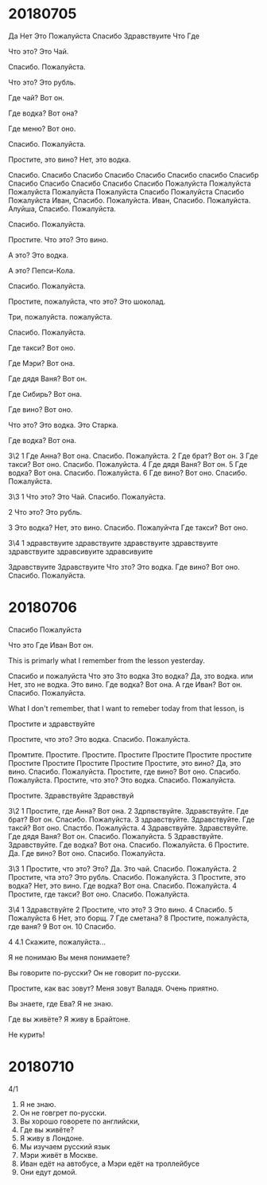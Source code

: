# 20180705
Да
Нет
Это
Пожалуйста
Спасибо
Здравствуите
Что
Где

Что это?
Это Чай.

Спасибо.
Пожалуйста.

Что это?
Это рубль.

Где чай?
Вот он.

Где водка?
Вот она?

Где меню?
Вот оно.

Спасибо.
Пожалуйста.

Простите, это вино?
Нет, это водка.

Спасибо.
Спасибо
Спасибо
Спасибо
Спасибо
Спасибо
спасибо
Спасибр
Спасибо
Спасибо
Спасибо
Спасибо
Спасибо
Пожалуйста
Пожалуйста
Пожалуйста
Пожалуйста
Пожалуйста
Спасибо
Пожалуйста
Спасибо
Пожалуйста
Иван, Спасибо.
Пожалуйста.
Иван, Спасибо.
Пожалуйста.
Алуйша, Спасибо.
Пожалуйста.

Спасибо.
Пожалуйста.

Простите. Что это?
Это вино.

А это?
Это водка.

А это?
Пепси-Кола.

Спасибо.
Пожалуйста.

Простите, пожалуйста, что это?
Это шоколад.

Три, пожалуйста.
пожалуйста.

Спасибо.
Пожалуйста.

Где такси?
Вот оно.

Где Мэри?
Вот она.

Где дядя Ваня?
Вот он.

Где Сибирь?
Вот она.

Где вино?
Вот оно.

Что это?
Это водка. Это Старка.

Где водка?
Вот она.

3\2
1 Где Анна? Вот она. Спасибо. Пожалуйста.
2 Где брат? Вот он.
3 Где такси? Вот оно. Спасибо. Пожалуйста.
4 Где дядя Ваня? Вот он.
5 Где водка? Вот она. Спасибо. Пожалуйста.
6 Где вино? Вот оно. Спасибо. Пожалуйста.

3\3
1
Что это?
Это Чай.
Спасибо.
Пожалуйста.

2
Что это?
Это рубль.

3
Это водка?
Нет, это вино.
Спасибо.
Пожалуйчта
Где такси? Вот оно.

3\4
1
эдравствуите
здравствуите
здравствуите
здравствуите
здравствуите
здравсивуите
здравсивуите

Здравствуите
Здравствуите
Что зто?
Это водка.
Где вино?
Вот оно.
Спасибо.
Пожалуйста.

# 20180706
Спасибо
Пожалуйста

Что это
Где Иван
Вот он.

This is primarly what I remember from the lesson yesterday.

Спасибо и пожалуйста
Что это
Зто водка
Зто водка?
Да, зто водка. или
Нет, зто не водка. Это вино.
Где водка?
Вот она.
А где Иван?
Вот он.
Спасибо.
Пожалуйста.

What I don't remember, that I want to remeber today from that lesson, is

Простите и здравствуйте

Простите, что это?
Это водка.
Спасибо.
Пожалуйста.

Промтите. Простите. Простите.
Простите
Простите
Простите
простите
Простите
Простите
Простите
Простите
Простите, это вино?
Да, это вино.
Спасибо.
Пожалуйста.
Простите, где вино?
Вот оно.
Спасибо.
Пожалуйста.
Простите, что это?
Это водка.
Спасибо.
Пожалуйста.

Простите.
Здравствуйте
Здравствуй

3\2
1 Простите, где Анна? Вот она.
2 Здрпвствуйте. Здравствуйте. Где брат? Вот он. Спасибо. Пожалуйста.
3 здравствуйте. Здравствуйте. Где таксй? Вот оно. Спастбо. Пожалуйста.
4 Здравствуйте. Здравствуйте. Где дядя Ваня? Вот он. Спасибо. Пожалуйста.
5 Здравствуйте. Здравствуйте. Где водка? Вот она. Спасибо. Пожалуйста.
6 Простите. Да. Где вино? Вот оно. Спасибо. Пожалуйста.

3\3
1 Простите, что это? Это? Да. Зто чай. Спасибо. Пожалуйста.
2 Простите, чта это? Это рубль. Спасибо. Пожалуйста.
3 Простите, это водка? Нет, это вино. Где водка? Вот она. Спасибо. Пожалуйста.
4 Простите, где такси? Вот оно. Спасибо. Пожалуйста.

3\4
1 Здравствуйте
2 Простите, что это?
3 Это вино.
4 Спасибо.
5 Пожалуйста
6 Нет, это борщ.
7 Где сметана?
8 Простите, пожалуйста, где ваня?
9 Вот он.
10 Спасибо.

4
4.1
Скажите, пожалуйста...

Я не понимаю
Вы меня понимаете?

Вы говорите по-русски?
Он не говорит по-русски.

Простите, как вас зовут?
Меня зовут Валадя.
Очень приятно.

Вы знаете, где Ева?
Я не знаю.

Где вы живёте?
Я живу в Брайтоне.

Не курить!


# 20180710
4/1
1. Я не знаю.
2. Он не говгрет по-русски.
3. Вы хорошо говорете по английски,
4. Где вы живёте?
5. Я живу в Лондоне.
6. Мы изучаем русский язык
7. Мэри живёт в Москве.
8. Иван едёт на автобусе, а Мэри едёт на троллейбусе
9. Они едут домой.

